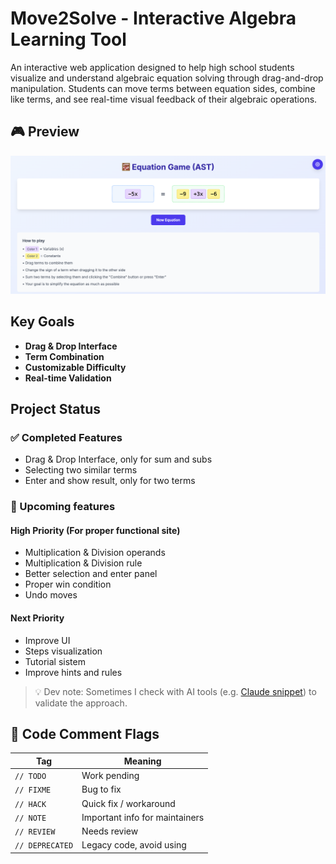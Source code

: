 # Move2Solve - Interactive Algebra Learning Tool
An interactive web application designed to help high school students visualize and understand algebraic equation solving through drag-and-drop manipulation. Students can move terms between equation sides, combine like terms, and see real-time visual feedback of their algebraic operations.

## 🎮 Preview
[![Equation Solver Game preview](photo/equation-game.png)](https://equation-game.vercel.app/)

## Key Goals
- **Drag & Drop Interface**
- **Term Combination**
- **Customizable Difficulty**
- **Real-time Validation**

## Project Status

### ✅ Completed Features
- Drag & Drop Interface, only for sum and subs
- Selecting two similar terms
- Enter and show result, only for two terms

### 🚧 Upcoming features

#### High Priority (For proper functional site)

- Multiplication & Division operands
- Multiplication & Division rule
- Better selection and enter panel
- Proper win condition
- Undo moves



#### Next Priority

- Improve UI
- Steps visualization
- Tutorial sistem
- Improve hints and rules


> 💡 Dev note: Sometimes I check with AI tools (e.g. [Claude snippet](https://claude.ai/share/ca0bdcae-9f9e-49d9-bd6a-370015f4c5bd)) to validate the approach.  


## 📌 Code Comment Flags
| Tag        | Meaning                          |
|------------|----------------------------------|
| `// TODO`  | Work pending                     |
| `// FIXME` | Bug to fix                       |
| `// HACK`  | Quick fix / workaround           |
| `// NOTE`  | Important info for maintainers   |
| `// REVIEW`| Needs review                     |
| `// DEPRECATED` | Legacy code, avoid using    |



